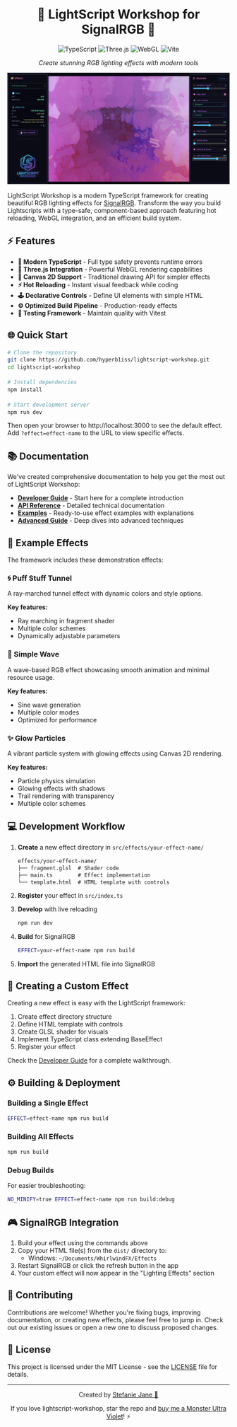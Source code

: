 <div align="center">

# 🌠 LightScript Workshop for SignalRGB 🔮

![TypeScript](https://img.shields.io/badge/TypeScript-007ACC?style=for-the-badge&logo=typescript&logoColor=white)
![Three.js](https://img.shields.io/badge/Three.js-000000?style=for-the-badge&logo=three.js&logoColor=white)
![WebGL](https://img.shields.io/badge/WebGL-990000?style=for-the-badge&logo=webgl&logoColor=white)
![Vite](https://img.shields.io/badge/Vite-646CFF?style=for-the-badge&logo=vite&logoColor=white)

_Create stunning RGB lighting effects with modern tools_

![LightScript Workshop Screenshot](public/assets/workshop.png)

</div>

LightScript Workshop is a modern TypeScript framework for creating beautiful RGB lighting effects for [SignalRGB](https://signalrgb.com/). Transform the way you build Lightscripts with a type-safe, component-based approach featuring hot reloading, WebGL integration, and an efficient build system.

## ⚡ Features

- **🔷 Modern TypeScript** - Full type safety prevents runtime errors
- **🔮 Three.js Integration** - Powerful WebGL rendering capabilities
- **🎨 Canvas 2D Support** - Traditional drawing API for simpler effects
- **⚡ Hot Reloading** - Instant visual feedback while coding
- **🕹️ Declarative Controls** - Define UI elements with simple HTML
- **⚙️ Optimized Build Pipeline** - Production-ready effects
- **🧪 Testing Framework** - Maintain quality with Vitest

## 🌐 Quick Start

```bash
# Clone the repository
git clone https://github.com/hyperb1iss/lightscript-workshop.git
cd lightscript-workshop

# Install dependencies
npm install

# Start development server
npm run dev
```

Then open your browser to http://localhost:3000 to see the default effect. Add `?effect=effect-name` to the URL to view specific effects.

## 📚 Documentation

We've created comprehensive documentation to help you get the most out of LightScript Workshop:

- [**Developer Guide**](/docs/developer-guide.md) - Start here for a complete introduction
- [**API Reference**](/docs/api-reference.md) - Detailed technical documentation
- [**Examples**](/docs/examples.md) - Ready-to-use effect examples with explanations
- [**Advanced Guide**](/docs/advanced.md) - Deep dives into advanced techniques

## 🌈 Example Effects

The framework includes these demonstration effects:

### 🌀 Puff Stuff Tunnel

A ray-marched tunnel effect with dynamic colors and style options.

**Key features:**

- Ray marching in fragment shader
- Multiple color schemes
- Dynamically adjustable parameters

### 🌊 Simple Wave

A wave-based RGB effect showcasing smooth animation and minimal resource usage.

**Key features:**

- Sine wave generation
- Multiple color modes
- Optimized for performance

### ✨ Glow Particles

A vibrant particle system with glowing effects using Canvas 2D rendering.

**Key features:**

- Particle physics simulation
- Glowing effects with shadows
- Trail rendering with transparency
- Multiple color schemes

## 💻 Development Workflow

1. **Create** a new effect directory in `src/effects/your-effect-name/`

   ```
   effects/your-effect-name/
   ├── fragment.glsl  # Shader code
   ├── main.ts        # Effect implementation
   └── template.html  # HTML template with controls
   ```

2. **Register** your effect in `src/index.ts`

3. **Develop** with live reloading

   ```bash
   npm run dev
   ```

4. **Build** for SignalRGB

   ```bash
   EFFECT=your-effect-name npm run build
   ```

5. **Import** the generated HTML file into SignalRGB

## 🔬 Creating a Custom Effect

Creating a new effect is easy with the LightScript framework:

1. Create effect directory structure
2. Define HTML template with controls
3. Create GLSL shader for visuals
4. Implement TypeScript class extending BaseEffect
5. Register your effect

Check the [Developer Guide](/docs/developer-guide.md) for a complete walkthrough.

## ⚙️ Building & Deployment

### Building a Single Effect

```bash
EFFECT=effect-name npm run build
```

### Building All Effects

```bash
npm run build
```

### Debug Builds

For easier troubleshooting:

```bash
NO_MINIFY=true EFFECT=effect-name npm run build:debug
```

## 🎮 SignalRGB Integration

1. Build your effect using the commands above
2. Copy your HTML file(s) from the `dist/` directory to:
   - Windows: `~/Documents/WhirlwindFX/Effects`
3. Restart SignalRGB or click the refresh button in the app
4. Your custom effect will now appear in the "Lighting Effects" section

## 🤝 Contributing

Contributions are welcome! Whether you're fixing bugs, improving documentation, or creating new effects, please feel free to jump in. Check out our existing issues or open a new one to discuss proposed changes.

## 📄 License

This project is licensed under the MIT License - see the [LICENSE](LICENSE) file for details.

---

<div align="center">

Created by [Stefanie Jane 🌠](https://github.com/hyperb1iss)

If you love lightscript-workshop, star the repo and [buy me a Monster Ultra Violet](https://ko-fi.com/hyperb1iss)! ⚡️

</div>
